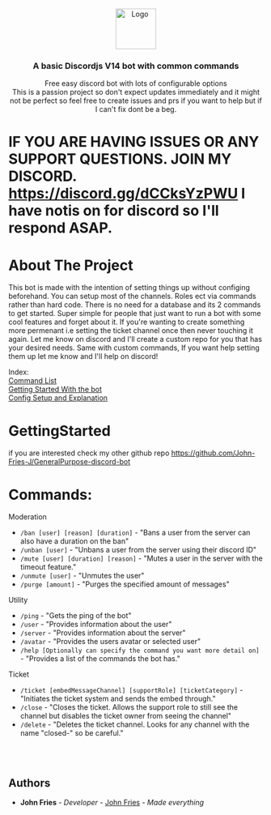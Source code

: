 <br/>
<p align="center">
  <a href="https://github.com/John-Fries-J/GeneralPurpose-discord-bot">
    <img src="https://i.johnfries.net/images/logos/logo1.png" alt="Logo" width="80" height="80">
  </a>

<h3 align="center">A basic Discordjs V14 bot with common commands</h3>

  <p align="center">
    Free easy discord bot with lots of configurable options
    <br>
    This is a passion project so don't expect updates immediately and it might not be perfect so feel free to create issues and prs if you want to help but if I can't fix dont be a beg.
  </p>

# IF YOU ARE HAVING ISSUES OR ANY SUPPORT QUESTIONS. JOIN MY DISCORD. https://discord.gg/dCCksYzPWU I have notis on for discord so I'll respond ASAP.

# About The Project

This bot is made with the intention of setting things up without configing beforehand. You can setup most of the channels. Roles ect via commands rather than hard code. There is no need for a database and its 2 commands to get started. Super simple for people that just want to run a bot with some cool features and forget about it. If you're wanting to create something more permenant i.e setting the ticket channel once then never touching it again. Let me know on discord and I'll create a custom repo for you that has your desired needs. Same with custom commands, If you want help setting them up let me know and I'll help on discord!

Index: <br>
<a href="#Commands"> Command List</a> <br>
<a href="#GettingStarted"> Getting Started With the bot</a> <br>
<a href="#Config"> Config Setup and Explanation</a><br>


# GettingStarted

if you are interested check my other github repo https://github.com/John-Fries-J/GeneralPurpose-discord-bot<br>


# Commands:

Moderation
* `/ban [user] [reason] [duration]` - "Bans a user from the server can also have a duration on the ban"
* `/unban [user]` - "Unbans a user from the server using their discord ID"
* `/mute [user] [duration] [reason]` - "Mutes a user in the server with the timeout feature."
* `/unmute [user]` - "Unmutes the user"
* `/purge [amount]` - "Purges the specified amount of messages"

Utility
* `/ping` - "Gets the ping of the bot"
* `/user` - "Provides information about the user"
* `/server` - "Provides information about the server"
* `/avatar` - "Provides the users avatar or selected user"
* `/help [Optionally can specify the command you want more detail on]` - "Provides a list of the commands the bot has." 

Ticket
* `/ticket [embedMessageChannel] [supportRole] [ticketCategory]` - "Initiates the ticket system and sends the embed through."
* `/close` - "Closes the ticket. Allows the support role to still see the channel but disables the ticket owner from seeing the channel"
* `/delete` - "Deletes the ticket channel. Looks for any channel with the name "closed-" so be careful."
<br> <br>

<br>

## Authors

* **John Fries** - *Developer* - [John Fries](https://github.com/John-Fries-J/) - *Made everything*